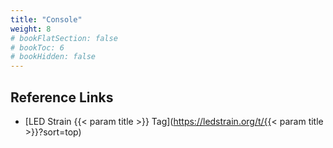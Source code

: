 ```yaml
---
title: "Console"
weight: 8
# bookFlatSection: false
# bookToc: 6
# bookHidden: false
---
```



## Reference Links
* [LED Strain {{< param title >}} Tag](https://ledstrain.org/t/{{< param title >}}?sort=top)
